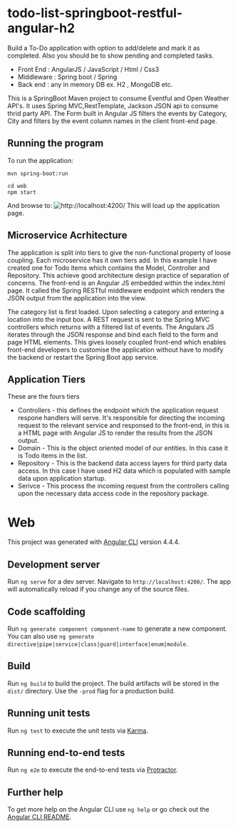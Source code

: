 # todo-list-springboot-restful-angular-h2
Build a To-Do application with option to add/delete and mark it as completed. Also you should be to show pending and completed tasks.
- Front End  : AngularJS / JavaScript / Html / Css3
- Middleware : Spring boot / Spring
- Back end   : any in memory DB ex. H2 , MongoDB etc.

This is a SpringBoot Maven project to consume Eventful and Open Weather API's. It uses Spring MVC,RestTemplate, Jackson JSON api to consume thrid party API.
The Form built in Angular JS filters the events by Category, City and filters by the event column names in the client front-end page.


## Running the program
To run the application:
```
mvn spring-boot:run
```

```
cd web
npm start
```

And browse to:
![http://localhost:4200/](http://localhost:4200/)
This will load up the application page.


## Microservice Acrhitecture
The application is split into tiers to give the non-functional property of loose coupling.
Each microservice has it own tiers add. In this example I have created one for Todo items which contains the Model, Controller and Repository.
This achieve good architecture design practice of separation of concerns.
The front-end is an Angular JS embedded within the index.html page. It called the Spring RESTful middleware endpoint which renders the JSON output from the application into the view.

The category list is first loaded. Upon selecting a category and entering a location into the input box. A REST request is sent to the Spring MVC controllers which returns with a filtered list of events.
  The Angulars JS iterates through the JSON response and bind each field to the form and page HTML elements. This gives loosely coupled front-end which enables front-end developers to customise the application without have to modify the backend or restart the Spring Boot app service.

## Application Tiers
These are the fours tiers
* Controllers - this defines the endpoint which the application request respone handlers will serve. It's responsible for directing the incoming request to the relevant service and responsed to the front-end, in this is a HTML page with Angular JS to render the results from the JSON output.
* Domain - This is the object oriented model of our entities. In this case it is Todo items in the list.
* Repository - This is the backend data access layers for third party data access. In this case I have used H2 data which is populated with sample data upon application startup.
* Serivce - This process the incoming request from the controllers calling upon the necessary data access code in the repository package.


# Web

This project was generated with [Angular CLI](https://github.com/angular/angular-cli) version 4.4.4.

## Development server

Run `ng serve` for a dev server. Navigate to `http://localhost:4200/`. The app will automatically reload if you change any of the source files.

## Code scaffolding

Run `ng generate component component-name` to generate a new component. You can also use `ng generate directive|pipe|service|class|guard|interface|enum|module`.

## Build

Run `ng build` to build the project. The build artifacts will be stored in the `dist/` directory. Use the `-prod` flag for a production build.

## Running unit tests

Run `ng test` to execute the unit tests via [Karma](https://karma-runner.github.io).

## Running end-to-end tests

Run `ng e2e` to execute the end-to-end tests via [Protractor](http://www.protractortest.org/).

## Further help

To get more help on the Angular CLI use `ng help` or go check out the [Angular CLI README](https://github.com/angular/angular-cli/blob/master/README.md).
